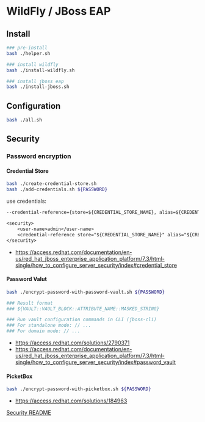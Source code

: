 # WildFly / JBoss EAP

## Install

```bash
### pre-install
bash ./helper.sh

### install wildfly
bash ./install-wildfly.sh

### install jboss eap
bash ./install-jboss.sh
```

## Configuration

```bash
bash ./all.sh
```

## Security

### Password encryption

#### Credential Store

```bash
bash ./create-credential-store.sh
bash ./add-credentials.sh ${PASSWORD}
```

use credentials:

```txt
--credential-reference={store=${CREDENTIAL_STORE_NAME}, alias=${CREDENTIALS_ALIAS}}

<security>
    <user-name>admin</user-name>
    <credential-reference store="${CREDENTIAL_STORE_NAME}" alias="${CREDENTIALS_ALIAS}"/>
</security>
```

- https://access.redhat.com/documentation/en-us/red_hat_jboss_enterprise_application_platform/7.3/html-single/how_to_configure_server_security/index#credential_store

#### Password Valut

```bash
bash ./encrypt-password-with-password-vault.sh ${PASSWORD}

### Result format
### ${VAULT::VAULT_BLOCK::ATTRIBUTE_NAME::MASKED_STRING}

### Run vault configuration commands in CLI (jboss-cli)
### For standalone mode: // ...
### For domain mode: // ...
```

- https://access.redhat.com/solutions/2790371
- https://access.redhat.com/documentation/en-us/red_hat_jboss_enterprise_application_platform/7.3/html-single/how_to_configure_server_security/index#password_vault

#### PicketBox

```bash
bash ./encrypt-password-with-picketbox.sh ${PASSWORD}
```

- https://access.redhat.com/solutions/184963

[Security README](/wildfly/security/README.md)
